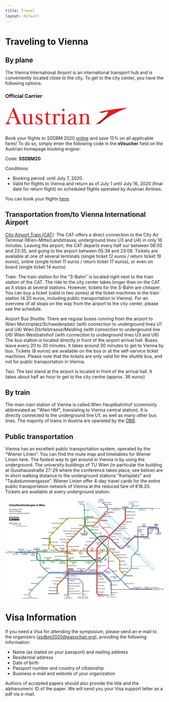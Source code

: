 ```yaml
---
title: Travel
layout: default
---
```



# Traveling to Vienna

## By plane

The Vienna International Airport is an international transport hub and is conveniently located close to the city. To get to the city center, you have the following options:

### Official Carrier

[![Austrian](/assets/images/austrian.png)](https://book.austrian.com/app/fb.fly?action=preload&evoucher=ssdbm20&journey=2&mode=date&l=EN)

Book your flights to SSDBM 2020 [online](https://book.austrian.com/app/fb.fly?action=preload&evoucher=ssdbm20&journey=2&mode=date&l=EN) and save 15% on all applicable fares! 
To do so, simply enter the following code in the **eVoucher** field on the Austrian homepage booking engine:

Code: **SSDBM20**

Conditions:
- Booking period: until July 7, 2020.
- Valid for flights to Vienna and return as of July 1 until July 16, 2020 (final date for return flight) on scheduled flights operated by Austrian Airlines.

You can book your flights [here](https://book.austrian.com/app/fb.fly?action=preload&evoucher=sstd19&journey=2&mode=date&l=EN).

## Transportation from/to Vienna International Airport

[City Airport Train (CAT)](https://www.cityairporttrain.com/en/home): The CAT offers a direct connection to the City Air Terminal (Wien-Mitte/Landstrasse, underground lines U3 and U4) in only 16 minutes. Leaving the airport, the CAT departs every half our between 06:05 and 23:35, and going to the airport between 05:38 and 23:08. Tickets are available at one of several terminals (single ticket 12 euros / return ticket 19 euros), online (single ticket 11 euros / return ticket 17 euros), or even on board (single ticket 14 euros).

Train: The train station for the "S-Bahn" is located right next to the train station of the CAT. The ride to the city center takes longer than on the CAT as it stops at several stations. However, tickets for the S-Bahn are cheaper. You can buy a ticket (valid in two zones) at the ticket machines in the train station (4.20 euros, including public transportation in Vienna). For an overview of all stops on the way from the airport to the city center, please see the schedule.

Airport Bus Shuttle: There are regular buses running from the airport to Wien Morzinplatz/Schwedenplatz (with connection to underground lines U1 and U4) Wien Dörfelstrasse/Meidling (with connection to underground line U6) Wien Westbahnhof (with connection to underground lines U3 and U6) The bus station is located directly in front of the airport arrival hall. Buses leave every 20 to 30 minutes. It takes around 30 minutes to get to Vienna by bus. Tickets (8 euros) are available on the bus or at the self-service ticket machines. Please note that the tickets are only valid for the shuttle bus, and not for public transportation in Vienna.

Taxi: The taxi stand at the airport is located in front of the arrival hall. It takes about half an hour to get to the city centre (approx. 36 euros)

## By train

The main train station of Vienna is called Wien Hauptbahnhof (commonly abbreviated as "Wien Hbf", translating to Vienna central station). It is directly connected to the underground line U1, as well as many other bus lines. The majority of trains in Austria are operated by the [ÖBB](https://www.oebb.at/en/).


## Public transportation

Vienna has an excellent public transportation system, operated by the "Wiener Linien". You can find the route map and timetables for Wiener Linien here. The fastest way to get around in Vienna is by using the underground. The university buildings of TU Wien (in particular the building at Gusshausstraße 27-29 where the conference takes place, see below) are in short walking distance to the underground stations "Karlsplatz" and "Taubstummengasse". Wiener Linien offer 4-day travel cards for the entire public transportation network of Vienna at the reduced fare of €18.20. Tickets are available at every underground station.

![vienna-subway](/assets/images/largemap-s-wien-h.png)

# Visa Information

If you need a Visa for attending the symposium, please send an e-mail to the organizers (ssdbm2020@easychair.org), providing the following information:

- Name (as stated on your passport) and mailing address
- Residential address
- Date of birth
- Passport number and country of citizenship
- Business e-mail and website of your organization

Authors of accepted papers should also provide the title and the alphanumeric ID of the paper. We will send you your Visa support letter as a pdf via e-mail.
